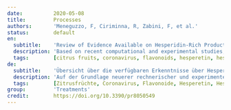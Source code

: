 ```yaml
---
date:          2020-05-08
title:         Processes
authors:       'Meneguzzo, F, Ciriminna, R, Zabini, F, et al.'
status:        default
en:
  subtitle:    'Review of Evidence Available on Hesperidin-Rich Products as Potential Tools against COVID-19 and Hydrodynamic Cavitation-Based Extraction as a Method of Increasing Their Production'
  description: 'Based on recent computational and experimental studies, hesperidin, a bioactive flavonoid abundant in citrus peel, stands out for its high binding affinity to the main cellular receptors of SARS-CoV-2, outperforming drugs already recommended for clinical trials. Thus, it is very promising for prophylaxis and treatment of COVID-19, along with other coexistent flavonoids such as naringin, which could help restraining the proinflammatory overreaction of the immune system. Controlled hydrodynamic cavitation processes showed the highest speed, effectiveness and efficiency in the integral and green aqueous extraction of flavonoids, essential oils and pectin from citrus peel waste. After freeze-drying, the extracted pectin showed high quality and excellent antioxidant and antibacterial activities, attributed to flavonoids and essential oils adsorbed and concentrated on its surface. This study reviews the recent evidence about hesperidin as a promising molecule, and proposes a feasible and affordable process based on hydrodynamic cavitation for the integral aqueous extraction of citrus peel waste resulting in hesperidin-rich products, either aqueous extracts or pectin tablets. The uptake of this process on a relevant scale is urged, in order to achieve large-scale production and distribution of hesperidin-rich products. Meanwhile, experimental and clinical studies could determine the effective doses either for therapeutic and preventive purposes. '
  tags:        [citrus fruits, coronavirus, flavonoids, hesperetin, hesperidin, hydrodynamic cavitation, pectin]
de:
  subtitle:    'Übersicht über die verfügbaren Erkenntnisse über Hesperidin-reiche Produkte als potenzielle Mittel gegen COVID-19 und die auf hydrodynamischer Kavitation basierende Extraktion als Methode zur Steigerung ihrer Produktion'
  description: 'Auf der Grundlage neuerer rechnerischer und experimenteller Studien zeichnet sich Hesperidin, ein bioaktives Flavonoid, das reichlich in Zitrusschalen vorkommt, durch seine hohe Bindungsaffinität zu den wichtigsten zellulären Rezeptoren von SARS-CoV-2 aus und übertrifft damit bereits für klinische Versuche empfohlene Arzneimittel. Daher ist es sehr vielversprechend für die Prophylaxe und Behandlung von COVID-19, zusammen mit anderen koexistierenden Flavonoiden wie Naringin, die dazu beitragen könnten, die proinflammatorische Überreaktion des Immunsystems zu bremsen. Kontrollierte hydrodynamische Kavitationsverfahren zeigten die höchste Geschwindigkeit, Wirksamkeit und Effizienz bei der integralen und grünen wässrigen Extraktion von Flavonoiden, ätherischen Ölen und Pektin aus Zitrusschalenabfällen. Nach der Gefriertrocknung wies das extrahierte Pektin eine hohe Qualität und ausgezeichnete antioxidative und antibakterielle Aktivitäten auf, die auf die an der Oberfläche adsorbierten und konzentrierten Flavonoide und ätherischen Öle zurückzuführen sind. Diese Studie gibt einen Überblick über die jüngsten Erkenntnisse über Hesperidin als vielversprechendes Molekül und schlägt ein praktikables und erschwingliches Verfahren auf der Grundlage hydrodynamischer Kavitation für die integrale wässrige Extraktion von Zitrusschalenabfällen vor, das zu Hesperidin-reichen Produkten führt, entweder zu wässrigen Extrakten oder Pektintabletten. Die Einführung dieses Verfahrens in relevantem Maßstab wird dringend empfohlen, um eine großtechnische Herstellung und den Vertrieb von Hesperidin-reichen Produkten zu erreichen. In der Zwischenzeit könnten durch experimentelle und klinische Studien die wirksamen Dosen für therapeutische und präventive Zwecke ermittelt werden.' 
  tags:        [Zitrusfrüchte, Coronavirus, Flavonoide, Hesperetin, Hesperidin, hydrodynamische Kavitation, Pektin]
group:         'Treatments'
credit:        https://doi.org/10.3390/pr8050549
---
```

